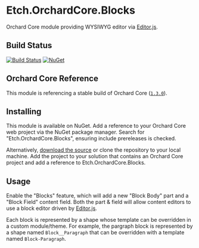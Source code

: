 # Etch.OrchardCore.Blocks

Orchard Core module providing WYSIWYG editor via [Editor.js](https://editorjs.io/).

## Build Status

[![Build Status](https://secure.travis-ci.org/etchuk/Etch.OrchardCore.Blocks.png?branch=master)](http://travis-ci.org/etchuk/Etch.OrchardCore.Blocks) [![NuGet](https://img.shields.io/nuget/v/Etch.OrchardCore.Blocks.svg)](https://www.nuget.org/packages/Etch.OrchardCore.Blocks)

## Orchard Core Reference

This module is referencing a stable build of Orchard Core ([`1.3.0`](https://www.nuget.org/packages/OrchardCore.Module.Targets/1.3.0)).

## Installing

This module is available on NuGet. Add a reference to your Orchard Core web project via the NuGet package manager. Search for "Etch.OrchardCore.Blocks", ensuring include prereleases is checked.

Alternatively, [download the source](https://github.com/etchuk/Etch.OrchardCore.Blocks/archive/master.zip) or clone the repository to your local machine. Add the project to your solution that contains an Orchard Core project and add a reference to Etch.OrchardCore.Blocks.

## Usage

Enable the "Blocks" feature, which will add a new "Block Body" part and a "Block Field" content field. Both the part & field will allow content editors to use a block editor driven by [Editor.js](https://editorjs.io/).

Each block is represented by a shape whose template can be overridden in a custom module/theme. For example, the pargraph block is represented by a shape named `Block__Paragraph` that can be overridden with a template named `Block-Paragraph`.

